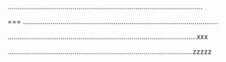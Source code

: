 ...................................................................................................

===
...................................................................................................

................................................................................................xxx

..............................................................................................zzzzz
